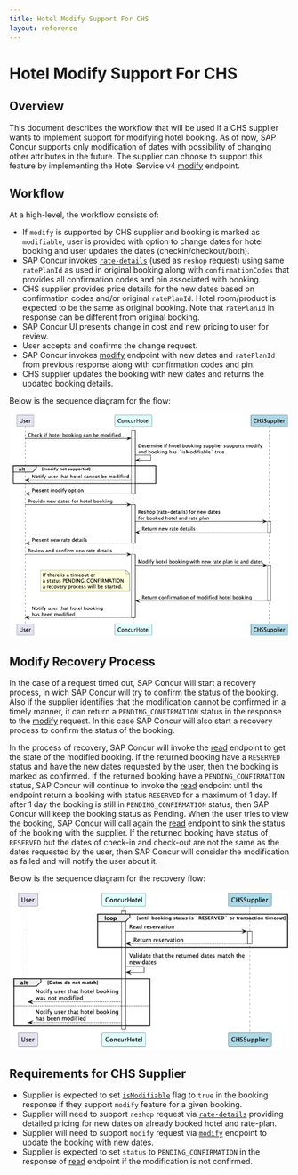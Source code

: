 ```yaml
---
title: Hotel Modify Support For CHS
layout: reference
---
```


# Hotel Modify Support For CHS

## Overview

This document describes the workflow that will be used if a CHS supplier wants to implement support for modifying hotel booking. As of now, SAP Concur supports only modification of dates with possibility of changing other attributes in the future. The supplier can choose to support this feature by implementing the Hotel Service v4 [modify](./v4.endpoints.html#modify-) endpoint. 

## Workflow

At a high-level, the workflow consists of:

- If `modify` is supported by CHS supplier and booking is marked as `modifiable`, user is provided with option to change dates for hotel booking and user updates the dates (checkin/checkout/both).
- SAP Concur invokes [`rate-details`](./v4.endpoints.html#rate-details-)  (used as `reshop` request) using same `ratePlanId` as used in original booking along with `confirmationCodes` that provides all confirmation codes and pin associated with booking.
- CHS supplier provides price details for the new dates based on confirmation codes and/or original `ratePlanId`. Hotel room/product is expected to be the same as original booking. Note that `ratePlanId` in response can be different from original booking.
- SAP Concur UI presents change in cost and new pricing to user for review. 
- User accepts and confirms the change request. 
- SAP Concur invokes [modify](./v4.endpoints.html#modify-) endpoint with new dates and `ratePlanId` from previous response along with confirmation codes and pin.
- CHS supplier updates the booking with new dates and returns the updated booking details.

Below is the sequence diagram for the flow:

![Modify Process](images/diagrams/hotel_modify.png)

## Modify Recovery Process

In the case of a request timed out, SAP Concur will start a recovery process, in wich SAP Concur will try to confirm the status of the booking.
Also if the supplier identifies that the modification cannot be confirmed in a timely manner, it can return a `PENDING_CONFIRMATION` status in the response to the [modify](./v4.endpoints.html#modify-) request. In this case SAP Concur will also start a recovery process to confirm the status of the booking.

In the process of recovery, SAP Concur will invoke the [read](./v4.endpoints.html#read-) endpoint to get the state of the modified booking. If the returned booking have a `RESERVED` status and have the new dates requested by the user, then the booking is marked as confirmed. If the returned booking have a `PENDING_CONFIRMATION` status, SAP Concur will continue to invoke the [read](./v4.endpoints.html#read-) endpoint until the endpoint return a booking with status `RESERVED` for a maximum of 1 day.
If after 1 day the booking is still in `PENDING_CONFIRMATION` status, then SAP Concur will keep the booking status as Pending. When the user tries to view the booking, SAP Concur will call again the [read](./v4.endpoints.html#read-) endpoint to sink the status of the booking with the supplier.
If the returned booking have status of `RESERVED` but the dates of check-in and check-out are not the same as the dates requested by the user, then SAP Concur will consider the modification as failed and will notify the user about it.

Below is the sequence diagram for the recovery flow:

![Modify Recovery Process](images/diagrams/hotel_modify_recover.png)

## Requirements for CHS Supplier

- Supplier is expected to set [`isModifiable`](./v4.schemas.html#-hotelbooking) flag to `true` in the booking response if they support `modify` feature for a given booking.
- Supplier will need to support `reshop` request via [`rate-details`](./v4.endpoints.html#rate-details-) providing detailed pricing for new dates on already booked hotel and rate-plan.  
- Supplier will need to support `modify` request via [`modify`](./v4.endpoints.html#modify-) endpoint to update the booking with new dates.
- Supplier is expected to set `status` to `PENDING_CONFIRMATION` in the response of [read](./v4.endpoints.html#read-) endpoint if the modification is not confirmed.

